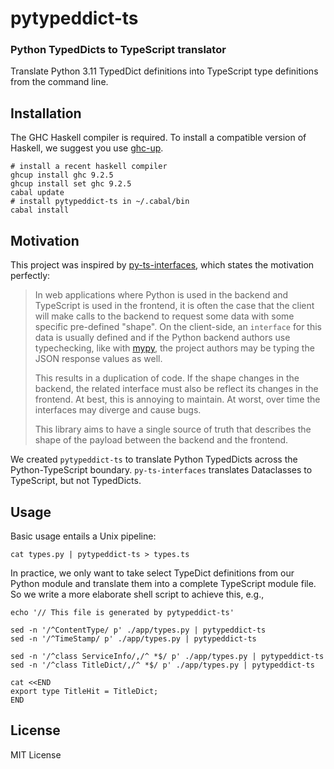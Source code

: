 # pytypeddict-ts
### Python TypedDicts to TypeScript translator

Translate Python 3.11 TypedDict definitions into TypeScript type
definitions from the command line.

## Installation

The GHC Haskell compiler is required. To install a compatible version
of Haskell, we suggest you use [ghc-up][1]. 

[1]:https://www.haskell.org/ghcup

```
# install a recent haskell compiler
ghcup install ghc 9.2.5
ghcup install set ghc 9.2.5
cabal update
# install pytypeddict-ts in ~/.cabal/bin
cabal install
```


## Motivation

This project was inspired by [py-ts-interfaces][2], which states the
motivation perfectly:

[2]:https://github.com/Syndallic/py-to-ts-interfaces

> In web applications where Python is used in the backend and
> TypeScript is used in the frontend, it is often the case that the
> client will make calls to the backend to request some data with some
> specific pre-defined "shape".  On the client-side, an `interface`
> for this data is usually defined and if the Python backend authors
> use typechecking, like with [mypy](http://mypy-lang.org/), the
> project authors may be typing the JSON response values as well.
>
> This results in a duplication of code.  If the shape changes in the
> backend, the related interface must also be reflect its changes in
> the frontend.  At best, this is annoying to maintain.  At worst,
> over time the interfaces may diverge and cause bugs.
>
> This library aims to have a single source of truth that describes
> the shape of the payload between the backend and the frontend.

We created `pytypeddict-ts` to translate Python TypedDicts across the
Python-TypeScript boundary. `py-ts-interfaces` translates Dataclasses
to TypeScript, but not TypedDicts.


## Usage

Basic usage entails a Unix pipeline:

    cat types.py | pytypeddict-ts > types.ts

In practice, we only want to take select TypeDict definitions from our
Python module and translate them into a complete TypeScript module
file. So we write a more elaborate shell script to achieve this, e.g.,


    echo '// This file is generated by pytypeddict-ts'

    sed -n '/^ContentType/ p' ./app/types.py | pytypeddict-ts
    sed -n '/^TimeStamp/ p' ./app/types.py | pytypeddict-ts

    sed -n '/^class ServiceInfo/,/^ *$/ p' ./app/types.py | pytypeddict-ts
    sed -n '/^class TitleDict/,/^ *$/ p' ./app/types.py | pytypeddict-ts

    cat <<END
    export type TitleHit = TitleDict;
    END




## License

MIT License
